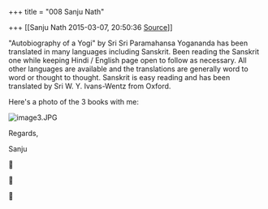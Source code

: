 +++
title = "008 Sanju Nath"

+++
[[Sanju Nath	2015-03-07, 20:50:36 [Source](https://groups.google.com/g/samskrita/c/-nTuC5zt0IY)]]



"Autobiography of a Yogi" by Sri Sri Paramahansa Yogananda has been translated in many languages including Sanskrit. Been reading the Sanskrit one while keeping Hindi / English page open to follow as necessary. All other languages are available and the translations are generally word to word or thought to thought. Sanskrit is easy reading and has been translated by Sri W. Y. Ivans-Wentz from Oxford.

  

Here's a photo of the 3 books with me:

  

![image3.JPG](https://groups.google.com/group/samskrita/attach/b54332823092e6a7/image3.JPG?part=0.1.1&view=1)  
  

Regards,

Sanju







